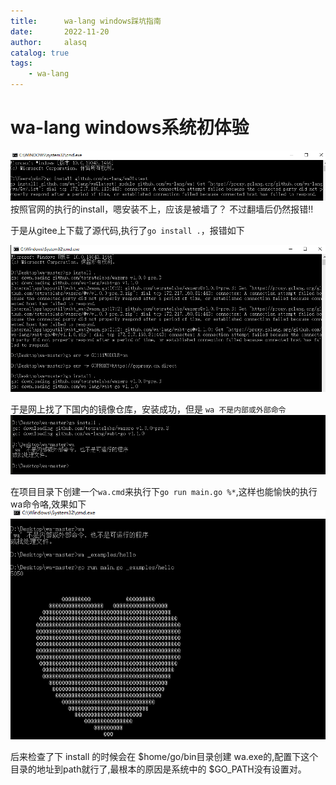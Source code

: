 ```yaml
---
title:      wa-lang windows踩坑指南
date:       2022-11-20
author:     alasq
catalog: true
tags:
    - wa-lang
---
```

# wa-lang windows系统初体验

![](images/2022-11-19-15-49-38.png)
按照官网的执行的install，嗯安装不上，应该是被墙了？
不过翻墙后仍然报错!!

于是从gitee上下载了源代码,执行了`go install .`，报错如下

![](images/2022-11-19-15-51-50.png)

于是网上找了下国内的镜像仓库，安装成功，但是 `wa 不是内部或外部命令`
![](images/2022-11-19-15-53-20.png)

在项目目录下创建一个`wa.cmd`来执行下`go run main.go %*`,这样也能愉快的执行wa命令咯,效果如下
![](images/2022-11-19-16-02-13.png)

后来检查了下 install 的时候会在 $home/go/bin目录创建 wa.exe的,配置下这个目录的地址到path就行了,最根本的原因是系统中的 $GO_PATH没有设置对。